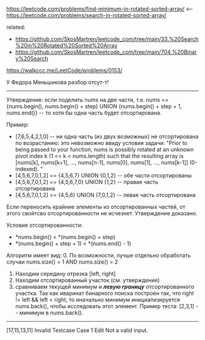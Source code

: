 https://leetcode.com/problems/find-minimum-in-rotated-sorted-array/ <-- https://leetcode.com/problems/search-in-rotated-sorted-array/

related:
- https://github.com/SkosMartren/leetcode_com/tree/main/33.%20Search%20in%20Rotated%20Sorted%20Array
- https://github.com/SkosMartren/leetcode_com/tree/main/704.%20Binary%20Search

https://walkccc.me/LeetCode/problems/0153/

У Федора Меньшикова разбор отсут-т!

___________________

Утверждение: если поделить nums на две части, т.е. nums == {nums.begin(), nums.begin() + step} UNION {nums.begin() + step + 1, nums.end()} -- то хотя бы одна часть будет отсортирована.

Пример:  
- [7,6,5,4,2,1,0] -- ни одна часть (из двух возможных) не отсортирована по возрастанию: это невозможно ввиду условия задачи: "Prior to being passed to your function, nums is possibly rotated at an unknown pivot index k (1 <= k < nums.length) such that the resulting array is [nums[k], nums[k+1], ..., nums[n-1], nums[0], nums[1], ..., nums[k-1]] (0-indexed). "
- [4,5,6,7,0,1,2] == {4,5,6,7} UNION {0,1,2} -- обе части отсортированы  
- [4,5,6,7,0,1,2] == {4,5,6,7,0} UNION {1,2} -- правая часть отсортирована
- [4,5,6,7,0,1,2] == {4,5,6} UNION {7,0,1,2} -- левая часть отсортирована

Если переносить крайние элементы из отсортированных частей, от этого свойтсво отсортированности не исчезнет. Утверждение доказано. 

Условие отсортированности: 
- \*nums.begin() < \*(nums.begin() + step)
- \*(nums.begin() + step + 1) < \*(nums.end() - 1)


Алгоритм имеет вид: 
0. По возможности, лучше отдельно обработать случаи nums.size() = 1 AND nums.size() = 2
1. Находим середину отрезка [left, right]
2. Находим отсортированный участок (см. утверждение)
3. сравниваем текущей минимум и ***левую границу*** отсортированного участка. Так как иваринат бинарного поиска построен так, что right != left && left < right, то иначально минимум инициализируется nums.back(), чтобы исследовать этот элемент. Пример теста: [2,3,1] -- минимум в nums.back(). 
________________

[17,15,13,11] Invalid Testcase Case 1 Edit Not a valid input.
